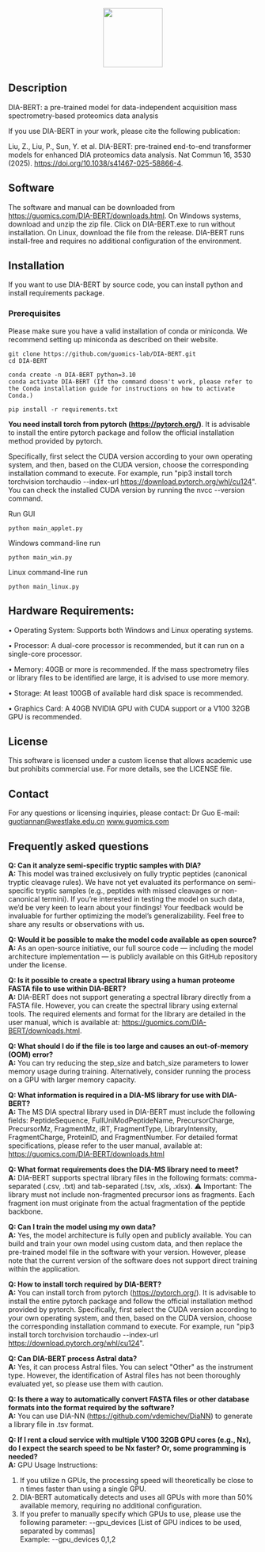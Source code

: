 
<p align="center" style="margin-bottom: 0px !important;">
  <img src=https://github.com/user-attachments/assets/18c5aebc-ae64-4fa4-8952-2dd5c5abc90a width="120" height="120">
</p>

## Description
DIA-BERT: a pre-trained model for data-independent acquisition mass spectrometry-based proteomics data analysis

If you use DIA-BERT in your work, please cite the following publication:

Liu, Z., Liu, P., Sun, Y. et al. DIA-BERT: pre-trained end-to-end transformer models for enhanced DIA proteomics data analysis. Nat Commun 16, 3530 (2025). https://doi.org/10.1038/s41467-025-58866-4.

## Software
The software and manual can be downloaded from https://guomics.com/DIA-BERT/downloads.html.
On Windows systems, download and unzip the zip file. Click on DIA-BERT.exe to run without installation. 
On Linux, download the file from the release. DIA-BERT runs install-free and requires no additional configuration of the environment. 

## Installation
If you want to use DIA-BERT by source code, you can install python and install requirements package.

### Prerequisites
Please make sure you have a valid installation of conda or miniconda. We recommend setting up miniconda as described on their website.

```shell
git clone https://github.com/guomics-lab/DIA-BERT.git
cd DIA-BERT
```

```shell
conda create -n DIA-BERT python=3.10
conda activate DIA-BERT (If the command doesn't work, please refer to the Conda installation guide for instructions on how to activate Conda.)
```

```shell
pip install -r requirements.txt
```


**You need install torch from pytorch (https://pytorch.org/)**. It is advisable to install the entire pytorch package and follow the official installation method provided by pytorch.

Specifically, first select the CUDA version according to your own operating system, and then, based on the CUDA version, choose the corresponding installation command to execute. For example, run "pip3 install torch torchvision torchaudio --index-url https://download.pytorch.org/whl/cu124". You can check the installed CUDA version by running the nvcc --version command.


Run GUI
```shell
python main_applet.py
```

Windows command-line run
```shell
python main_win.py

```
Linux command-line run
```shell
python main_linux.py
```

## Hardware Requirements:
•	Operating System: Supports both Windows and Linux operating systems.

•	Processor: A dual-core processor is recommended, but it can run on a single-core processor.

•	Memory: 40GB or more is recommended. If the mass spectrometry files or library files to be identified are large, it is advised to use more memory.

•	Storage: At least 100GB of available hard disk space is recommended.

•	Graphics Card: A 40GB NVIDIA GPU with CUDA support or a V100 32GB GPU is recommended.

## License
This software is licensed under a custom license that allows academic use but prohibits commercial use. For more details, see the LICENSE file.

## Contact
For any questions or licensing inquiries, please contact:
Dr Guo
E-mail: guotiannan@westlake.edu.cn
www.guomics.com


## Frequently asked questions
**Q: Can it analyze semi-specific tryptic samples with DIA?**  
**A:** This model was trained exclusively on fully tryptic peptides (canonical tryptic cleavage rules). We have not yet evaluated its performance on semi-specific tryptic samples (e.g., peptides with missed cleavages or non-canonical termini).
If you’re interested in testing the model on such data, we’d be very keen to learn about your findings! Your feedback would be invaluable for further optimizing the model’s generalizability. Feel free to share any results or observations with us.

**Q: Would it be possible to make the model code available as open source?**  
**A:** As an open-source initiative, our full source code — including the model architecture implementation — is publicly available on this GitHub repository under the license.

**Q: Is it possible to create a spectral library using a human proteome FASTA file to use within DIA-BERT?**  
**A:** DIA-BERT does not support generating a spectral library directly from a FASTA file. However, you can create the spectral library using external tools. The required elements and format for the library are detailed in the user manual, which is available at: https://guomics.com/DIA-BERT/downloads.html.

**Q: What should I do if the file is too large and causes an out-of-memory (OOM) error?**  
**A:** You can try reducing the step_size and batch_size parameters to lower memory usage during training. Alternatively, consider running the process on a GPU with larger memory capacity.

**Q: What information is required in a DIA-MS library for use with DIA-BERT?**  
**A:** The MS DIA spectral library used in DIA-BERT must include the following fields: PeptideSequence, FullUniModPeptideName, PrecursorCharge, PrecursorMz, FragmentMz, iRT, FragmentType, LibraryIntensity, FragmentCharge, ProteinID, and FragmentNumber.
For detailed format specifications, please refer to the user manual, available at: https://guomics.com/DIA-BERT/downloads.html

**Q: What format requirements does the DIA-MS library need to meet?**  
**A:** DIA-BERT supports spectral library files in the following formats: comma-separated (.csv, .txt) and tab-separated (.tsv, .xls, .xlsx).
⚠️ Important: The library must not include non-fragmented precursor ions as fragments. Each fragment ion must originate from the actual fragmentation of the peptide backbone.

**Q: Can I train the model using my own data?**  
**A:** Yes, the model architecture is fully open and publicly available. You can build and train your own model using custom data, and then replace the pre-trained model file in the software with your version.
However, please note that the current version of the software does not support direct training within the application.

**Q: How to install torch required by DIA-BERT?**  
**A:** You can install torch from pytorch (https://pytorch.org/). It is advisable to install the entire pytorch package and follow the official installation method provided by pytorch. Specifically, first select the CUDA version according to your own operating system, and then, based on the CUDA version, choose the corresponding installation command to execute. For example, run "pip3 install torch torchvision torchaudio --index-url https://download.pytorch.org/whl/cu124".

**Q: Can DIA-BERT process Astral data?**  
**A:** Yes, it can process Astral files. You can select "Other" as the instrument type. However, the identification of Astral files has not been thoroughly evaluated yet, so please use them with caution.

**Q: Is there a way to automatically convert FASTA files or other database formats into the format required by the software?**  
**A:** You can use DIA-NN (https://github.com/vdemichev/DiaNN) to generate a library file in .tsv format.

**Q: If I rent a cloud service with multiple V100 32GB GPU cores (e.g., Nx), do I expect the search speed to be Nx faster? Or, some programming is needed?**  
**A:** GPU Usage Instructions:  
1. If you utilize n GPUs, the processing speed will theoretically be close to n times faster than using a single GPU.  
2. DIA-BERT automatically detects and uses all GPUs with more than 50% available memory, requiring no additional configuration.  
3. If you prefer to manually specify which GPUs to use, please use the following parameter: --gpu_devices [List of GPU indices to be used, separated by commas]  
   Example: --gpu_devices 0,1,2
